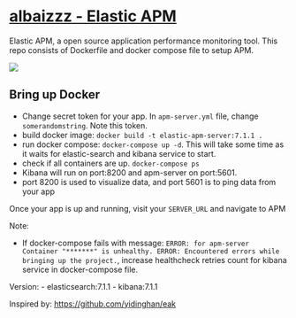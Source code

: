 # [albaizzz - Elastic APM](https://www.elastic.co/solutions/apm)

Elastic APM, a open source application performance monitoring tool. This repo consists of Dockerfile and docker compose file to setup APM.

![](https://www.elastic.co/assets/blt55027d175d758616/animation-apm-app.gif)

## Bring up Docker
* Change secret token for your app. In ```apm-server.yml``` file, change ```somerandomstring```. Note this token.
* build docker image: ```docker build -t elastic-apm-server:7.1.1 .```
* run docker compose: ```docker-compose up -d```.  This will take some time as it waits for elastic-search and kibana service to start.
* check if all containers are up.  ```docker-compose ps```
* Kibana will run on port:8200 and apm-server on port:5601. 
* port 8200 is used to visualize data, and port 5601 is to ping data from your app

Once your app is up and running, visit your ```SERVER_URL``` and navigate to APM


Note:
* If docker-compose fails with message: ```ERROR: for apm-server  Container "*******" is unhealthy.
ERROR: Encountered errors while bringing up the project.```, increase healthcheck retries count for kibana service in docker-compose file.

Version:
    - elasticsearch:7.1.1
    - kibana:7.1.1

Inspired by: https://github.com/yidinghan/eak
